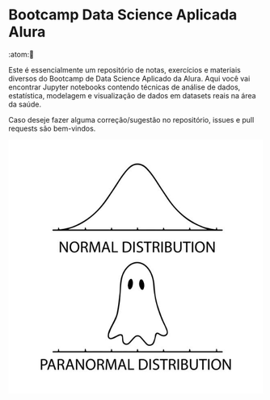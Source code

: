 # Bootcamp Data Science Aplicada Alura
:atom::diving_mask:

Este é essencialmente um repositório de notas, exercícios e materiais diversos do Bootcamp de Data Science Aplicado da Alura.
Aqui você vai encontrar Jupyter notebooks contendo técnicas de análise de dados, estatística, modelagem e visualização de dados em datasets reais na área da saúde.

Caso deseje fazer alguma correção/sugestão no repositório, issues e pull requests são bem-vindos.


![Image distribution](/images/distribution.jpg)

